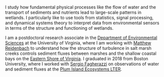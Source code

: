 I study how fundamental physical processes like the flow of water and the transport of sediments and nutrients lead to large-scale patterns in wetlands. I particularly like to use tools from statistics, signal processing, and dynamical systems theory to interpret data from environmental sensors in terms of the structure and functioning of wetlands.

I am a postdoctoral research associate in the [Department of Environmental Sciences](http://evsc.virginia.edu) at the University of Virginia, where I am working with [Matthew Reidenbach](http://www.faculty.virginia.edu/reidenbach/) to understand how the structure of turbulence in salt marsh creeks controls sediment fluxes between marshes and the shallow coastal bays on the [Eastern Shore of Virginia](https://www.vcrlter.virginia.edu/home2/). I graduated in 2018 from Boston University, where I worked with [Sergio Fagherazzi](https://www.bu.edu/earth/people/faculty/sergio-fagherazzi/) on observations of water and sediment fluxes at the [Plum Island Ecosystems LTER](http://pie-lter.ecosystems.mbl.edu/).
